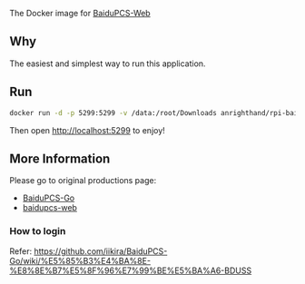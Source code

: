 The Docker image for [BaiduPCS-Web](https://github.com/liuzhuoling2011/baidupcs-web)

## Why

The easiest and simplest way to run this application.

## Run

```bash
docker run -d -p 5299:5299 -v /data:/root/Downloads anrighthand/rpi-baidupcs-web:latest
```

Then open <http://localhost:5299> to enjoy!


## More Information

Please go to original productions page:
* [BaiduPCS-Go](https://github.com/iikira/BaiduPCS-Go)
* [baidupcs-web](https://github.com/liuzhuoling2011/baidupcs-web)

### How to login

Refer: https://github.com/iikira/BaiduPCS-Go/wiki/%E5%85%B3%E4%BA%8E-%E8%8E%B7%E5%8F%96%E7%99%BE%E5%BA%A6-BDUSS





